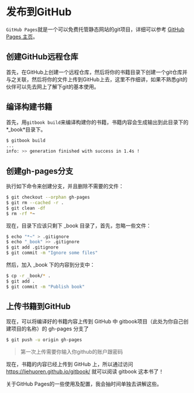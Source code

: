 # 发布到GitHub

`GitHub Pages`就是一个可以免费托管静态网站的git项目，详细可以参考 [GitHub Pages 主页](https://pages.github.com/)。

## 创建GitHub远程仓库

首先，在GitHub上创建一个远程仓库，然后将你的书籍目录下创建一个git仓库并与之关联，然后将你的文件上传到GitHub上去，这里不作细讲，如果不熟悉git的伙伴可以先去网上了解下git的基本使用。

## 编译构建书籍

首先，用`gitbook build`来编译构建你的书籍，书籍内容会生成输出到此目录下的*_book*目录下。
```bash
$ gitbook build
...
info: >> generation finished with success in 1.4s !
```

## 创建gh-pages分支

执行如下命令来创建分支，并且删除不需要的文件：

```bash
$ git checkout --orphan gh-pages
$ git rm --cached -r .
$ git clean -df
$ rm -rf *~
```

现在，目录下应该只剩下 _book 目录了，首先，忽略一些文件：
```bash
$ echo "*~" > .gitignore
$ echo "_book" >> .gitignore
$ git add .gitignore
$ git commit -m "Ignore some files"
```
然后，加入 _book 下的内容到分支中：
```bash
$ cp -r _book/* .
$ git add .
$ git commit -m "Publish book"
```

## 上传书籍到GitHub

现在，可以将编译好的书籍内容上传到 GitHub 中 gitbook项目（此处为你自己创建项目的名称）的 gh-pages 分支了

```bash
$ git push -u origin gh-pages
```
> 第一次上传需要你输入你github的账户跟密码

现在，书籍的内容已经上传到 GitHub 上，所以通过访问 https://liehuoren.github.io/gitbook/ 就可以阅读 gitbook 这本书了！

关于GitHub Pages的一些使用及配置，我会抽时间单独去讲解这些。
